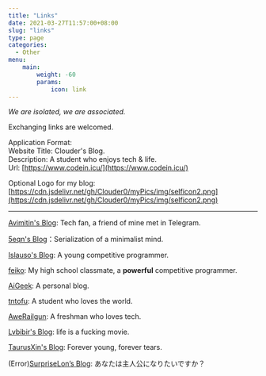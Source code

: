```yaml
---
title: "Links"
date: 2021-03-27T11:57:00+08:00
slug: "links"
type: page
categories:
  - Other
menu:
    main:
        weight: -60
        params:
            icon: link
---
```


*We are isolated, we are associated.*

Exchanging links are welcomed.

Application Format:  
Website Title: Clouder's Blog.  
Description: A student who enjoys tech & life.  
Url: [https://www.codein.icu/](https://www.codein.icu/)

Optional Logo for my blog: [https://cdn.jsdelivr.net/gh/Clouder0/myPics/img/selficon2.png](https://cdn.jsdelivr.net/gh/Clouder0/myPics/img/selficon2.png)

---

[Avimitin's Blog](https://blog.sh1mar.in/): Tech fan, a friend of mine met in Telegram.

[5eqn's Blog](https://www.5eqn.top/)：Serialization of a minimalist mind.

[Islauso's Blog](https://www.azusemisa.top): A young competitive programmer.

[feiko](https://flandre.love/): My high school classmate, a **powerful** competitive programmer.

[AiGeek](https://www.aigeek.top): A personal blog.

[tntofu](https://tntofu.com): A student who loves the world.

[AweRailgun](https://miku.ie): A freshman who loves tech.

[Lvbibir's Blog](https://lvbibir.cn): life is a fucking movie.

[TaurusXin's Blog](https://taurusxin.com/): Forever young, forever tears.

(Error)[SurpriseLon’s Blog](https://furrysp.me): あなたは主人公になりたいですか？
